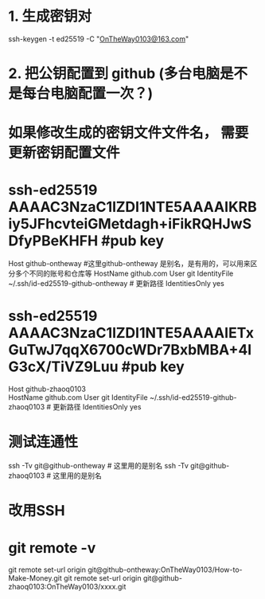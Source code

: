 # 1. 生成密钥对
ssh-keygen -t ed25519 -C "OnTheWay0103@163.com"

# 2. 把公钥配置到 github (多台电脑是不是每台电脑配置一次？)


# 如果修改生成的密钥文件文件名， 需要更新密钥配置文件


# ssh-ed25519 AAAAC3NzaC1lZDI1NTE5AAAAIKRBiy5JFhcvteiGMetdagh+iFikRQHJwSDfyPBeKHFH  #pub key
Host github-ontheway  #这里github-ontheway 是别名，是有用的，可以用来区分多个不同的账号和仓库等
  HostName github.com
  User git 
  IdentityFile ~/.ssh/id-ed25519-github-ontheway # 更新路径
  IdentitiesOnly yes

# ssh-ed25519 AAAAC3NzaC1lZDI1NTE5AAAAIETxGuTwJ7qqX6700cWDr7BxbMBA+4IG3cX/TiVZ9Luu  #pub key
Host github-zhaoq0103  
  HostName github.com
  User git 
  IdentityFile ~/.ssh/id-ed25519-github-zhaoq0103 # 更新路径
  IdentitiesOnly yes




# 测试连通性
ssh -Tv git@github-ontheway   # 这里用的是别名
ssh -Tv git@github-zhaoq0103  # 这里用的是别名


# 改用SSH
# git remote -v  
git remote set-url origin git@github-ontheway:OnTheWay0103/How-to-Make-Money.git
git remote set-url origin git@github-zhaoq0103:OnTheWay0103/xxxx.git

